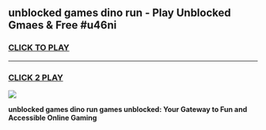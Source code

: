 
## unblocked games dino run - Play Unblocked Gmaes & Free #u46ni
<h3>
<a href="https://news.freeplayer.one?title=unblocked_games_dino_run&ref=24F">CLICK TO PLAY</a></h3>
<hr>

<h3>
<a href="https://news.freeplayer.one?title=unblocked_games_dino_run&ref=24F">CLICK 2 PLAY</a>
  
</h3>

<a href="https://news.freeplayer.one?title=unblocked_games_dino_run&ref=24F/"><img src="https://clearcache.store/games.png"></a>


**unblocked games dino run games unblocked: Your Gateway to Fun and Accessible Online Gaming**
